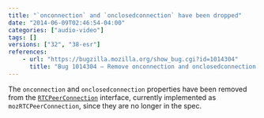 ```yaml
---
title: "`onconnection` and `onclosedconnection` have been dropped"
date: "2014-06-09T02:46:54-04:00"
categories: ["audio-video"]
tags: []
versions: ["32", "38-esr"]
references:
    - url: "https://bugzilla.mozilla.org/show_bug.cgi?id=1014304"
      title: "Bug 1014304 – Remove onconnection and onclosedconnection from PC"
---
```

The `onconnection` and `onclosedconnection` properties have been removed from the [`RTCPeerConnection`](https://developer.mozilla.org/docs/Web/API/RTCPeerConnection) interface, currently implemented as `mozRTCPeerConnection`, since they are no longer in the spec.
